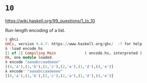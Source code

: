 # `10`

https://wiki.haskell.org/99_questions/1_to_10

Run-length encoding of a list.

```haskell
$ ghci
GHCi, version 9.4.7: https://www.haskell.org/ghc/  :? for help
λ :load encode.hs 
[1 of 2] Compiling Main             ( encode.hs, interpreted )
Ok, one module loaded.
λ encode "aaaabccaadeeee"
[(4,'a'),(1,'b'),(2,'c'),(2,'a'),(1,'d'),(4,'e')]
λ encode' "aaaabccaadeeee"
[(4,'a'),(1,'b'),(2,'c'),(2,'a'),(1,'d'),(4,'e')]
```
